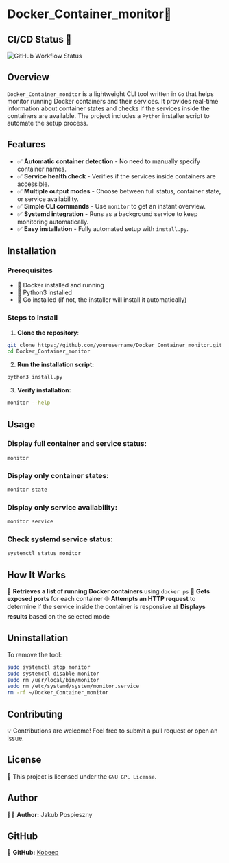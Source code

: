 # Docker_Container_monitor🚀

## CI/CD Status 🚀

![GitHub Workflow Status](https://github.com/Kobeep/Docker_Container_monitor/actions/workflows/go-container-monitor.yml/badge.svg)

## Overview

`Docker_Container_monitor` is a lightweight CLI tool written in `Go` that helps monitor running Docker containers and their services. It provides real-time information about container states and checks if the services inside the containers are available. The project includes a `Python` installer script to automate the setup process.

## Features

- ✅ **Automatic container detection** - No need to manually specify container names.
- ✅ **Service health check** - Verifies if the services inside containers are accessible.
- ✅ **Multiple output modes** - Choose between full status, container state, or service availability.
- ✅ **Simple CLI commands** - Use `monitor` to get an instant overview.
- ✅ **Systemd integration** - Runs as a background service to keep monitoring automatically.
- ✅ **Easy installation** - Fully automated setup with `install.py`.

## Installation

### Prerequisites

- 🐳 Docker installed and running
- 🐍 Python3 installed
- 🦫 Go installed (if not, the installer will install it automatically)

### Steps to Install

1. **Clone the repository**:

```sh
git clone https://github.com/yourusername/Docker_Container_monitor.git
cd Docker_Container_monitor
```

2. **Run the installation script:**

```sh
python3 install.py
```

3. **Verify installation:**

```sh
monitor --help
```

## Usage
### Display full container and service status:

```sh
monitor
```

### Display only container states:

```sh
monitor state
```

### Display only service availability:

```sh
monitor service
```

### Check systemd service status:

```sh
systemctl status monitor
```
## How It Works

🚀 **Retrieves a list of running Docker containers** using `docker ps`
🔌 **Gets exposed ports** for each container
🌐 **Attempts an HTTP request** to determine if the service inside the container is responsive
📊 **Displays results** based on the selected mode

## Uninstallation

To remove the tool:
```sh
sudo systemctl stop monitor
sudo systemctl disable monitor
sudo rm /usr/local/bin/monitor
sudo rm /etc/systemd/system/monitor.service
rm -rf ~/Docker_Container_monitor
```
## Contributing

💡 Contributions are welcome! Feel free to submit a pull request or open an issue.

## License

📜 This project is licensed under the `GNU GPL License`.

## Author

👨‍💻 **Author:** Jakub Pospieszny

## GitHub

📌 **GitHub:** [Kobeep](https://github.com/Kobeep)
